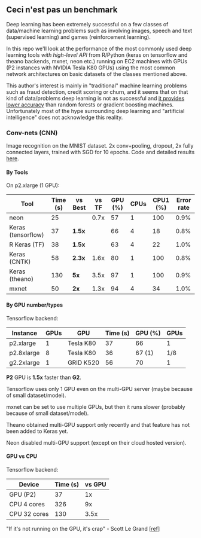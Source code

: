 
## Ceci n'est pas un benchmark

Deep learning has been extremely successful on a few classes of data/machine learning
problems such as involving images, speech and text (supervised learning) and games (reinforcement
learning).

In this repo we'll look at the performance of the most commonly used deep learning tools 
*with high-level API* from R/Python (keras on tensorflow and theano backends, mxnet, neon etc.) 
running on EC2 machines with GPUs (P2 instances with NVIDIA Tesla K80 GPUs)
using the most common network architectures on basic datasets of the classes mentioned above.

This author's interest is mainly in "traditional" machine learning problems such as
fraud detection, credit scoring or churn, and it seems that on that kind of data/problems
deep learning is not as successful and 
[it provides lower accuracy](https://github.com/szilard/benchm-ml#deep-neural-networks) 
than random forests or gradient boosting machines. 
Unfortunately most of the hype surrounding deep learning and "artificial intelligence" does not
acknowledge this reality.



### Conv-nets (CNN) 

Image recognition on the MNIST dataset. 2x conv+pooling, dropout, 2x fully connected layers,
trained with SGD for 10 epochs.
Code and detailed results [here](cnn-mnist).


#### By Tools

On p2.xlarge (1 GPU):

Tool               | Time (s) | vs Best |  vs TF  |GPU (%) | CPUs  | CPU1 (%) | Error rate
-------------------|----------|---------|---------|--------|-------|----------|----------
neon               |   25     |         |  0.7x   |  57    |  1    |   100    |   0.9%
Keras (tensorflow) |   37     |**1.5x** |         | 66     |  4    |   18     |   0.8%
R Keras (TF)       |   38     |**1.5x** |         | 63     |  4    |   22     |   1.0%
Keras (CNTK)       |   58     |**2.3x** |  1.6x   | 80     |  1    |   100    |   0.8%
Keras (theano)     |   130    | **5x**  |  3.5x   | 97     |  1    |   100    |   0.9%
mxnet              |   50     | **2x**  |  1.3x   | 94     |  4    |   34     |   1.0%


#### By GPU number/types

Tensorflow backend:

Instance   | GPUs |   GPU     | Time (s) | GPU (%) |  GPUs
-----------|------|-----------|----------|---------|--------
p2.xlarge  |  1   | Tesla K80 |   37     |  66     |  1
p2.8xlarge |  8   | Tesla K80 |   36     | 67 (1)  |  1/8
g2.2xlarge |  1   | GRID K520 |   56     |  70     |  1

**P2** GPU is **1.5x** faster than **G2**. 

Tensorflow uses only 1 GPU even on the multi-GPU server (maybe because of small dataset/model).

mxnet can be set to use multiple GPUs, but then it runs slower (probably because of small dataset/model).

Theano obtained multi-GPU support only recently and that feature has not been added to Keras yet.

Neon disabled multi-GPU support (except on their cloud hosted version).


#### GPU vs CPU

Tensorflow backend:

Device       | Time (s)  | vs GPU
-------------|-----------|---------
GPU (P2)     |   37      |   1x
CPU 4 cores  |  326      |   9x
CPU 32 cores |  130      |  3.5x

"If it's not running on the GPU, it's crap" - Scott Le Grand [[ref](http://datascience.la/dsstne-a-new-deep-learning-framework-for-large-sparse-datasets/)]


